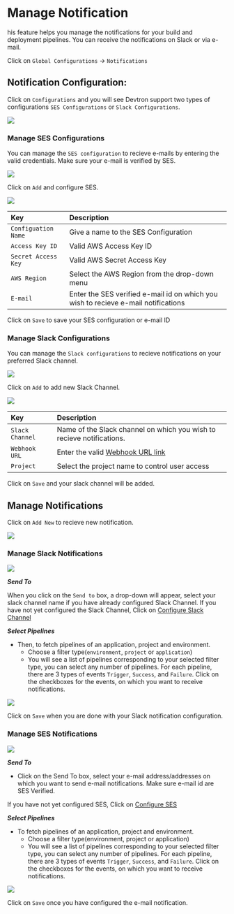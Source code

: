 # Manage Notification

his feature helps you manage the notifications for your build and deployment pipelines. You can receive the notifications on Slack or via e-mail.

Click on `Global Configurations` -&gt; `Notifications`

## Notification Configuration:

Click on `Configurations` and you will see Devtron support two types of configurations `SES Configurations` or `Slack Configurations`.

![](../../.gitbook/assets/gc-noitfication-condfiguration-tab%20%283%29.jpg)

### **Manage SES Configurations**

You can manage the `SES configuration` to recieve e-mails by entering the valid credentials. Make sure your e-mail is verified by SES.

![](../../.gitbook/assets/gc-noitfication-condfiguration-add%20%282%29.jpg)

Click on `Add` and configure SES.

![](../../.gitbook/assets/gc-noitfication-condfiguration-ses-confige%20%283%29.jpg)

| Key | Description |
| :--- | :--- |
| `Configuation Name` | Give a name to the SES Configuration |
| `Access Key ID` | Valid AWS Access Key ID |
| `Secret Access Key` | Valid AWS Secret Access Key |
| `AWS Region` | Select the AWS Region from the drop-down menu |
| `E-mail` | Enter the SES verified e-mail id on which you wish to recieve e-mail notifications |

Click on `Save` to save your SES configuration or e-mail ID

### **Manage Slack Configurations**

You can manage the `Slack configurations` to recieve notifications on your preferred Slack channel.

![](../../.gitbook/assets/gc-noitfication-condfiguration-add-slack%20%281%29.jpg)

Click on `Add` to add new Slack Channel.

![](../../.gitbook/assets/gc-noitfication-condfiguration-configure-slack%20%282%29.jpg)

| Key | Description |
| :--- | :--- |
| `Slack Channel` | Name of the Slack channel on which you wish to recieve notifications. |
| `Webhook URL` | Enter the valid [Webhook URL link](https://slack.com/intl/en-gb/help/articles/115005265063-Incoming-webhooks-for-Slack) |
| `Project` | Select the project name to control user access |

Click on `Save` and your slack channel will be added.

## **Manage Notifications**

Click on `Add New` to recieve new notification.

![](../../.gitbook/assets/gc-noitfication-add-notification%20%283%29.jpg)

### **Manage Slack Notifications**

![](../../.gitbook/assets/notifi6%20%281%29%20%287%29%20%2810%29.jpg)

_**Send To**_

When you click on the `Send to` box, a drop-down will appear, select your slack channel name if you have already configured Slack Channel. If you have not yet configured the Slack Channel, Click on [Configure Slack Channel](manage-notification.md#manage-slack-configurations)

_**Select Pipelines**_

* Then, to fetch pipelines of an application, project and environment.
  * Choose a filter type\(`environment`, `project` or `application`\)
  * You will see a list of pipelines corresponding to your selected filter type, you can select any number of pipelines. For each pipeline, there are 3 types of events `Trigger`, `Success`, and `Failure`. Click on the checkboxes for the events, on which you want to receive notifications.

![](../../.gitbook/assets/gc-noitfication-add-notification-configuration-select-event%20%285%29.jpg)

Click on `Save` when you are done with your Slack notification configuration.

### **Manage SES Notifications**

![](../../.gitbook/assets/notifi6%20%281%29%20%287%29%20%287%29.jpg)

_**Send To**_

* Click on the Send To box, select your e-mail address/addresses on which you want to send e-mail notifications. Make sure e-mail id are SES Verified.

If you have not yet configured SES, Click on [Configure SES](manage-notification.md#manage-ses-notifications)

_**Select Pipelines**_

* To fetch pipelines of an application, project and environment.
  * Choose a filter type\(environment, project or application\)
  * You will see a list of pipelines corresponding to your selected filter type, you can select any number of pipelines. For each pipeline, there are 3 types of events `Trigger`, `Success`, and `Failure`. Click on the checkboxes for the events, on which you want to receive notifications.

![](../../.gitbook/assets/gc-noitfication-add-notification-configuration-select-event2%20%283%29.jpg)

Click on `Save` once you have configured the e-mail notification.

